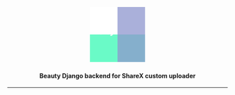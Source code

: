 <p align="center">
    <a href="."><img width="25%" src=".github/static/zetsy.svg"></a>
</p>

<h4 align="center"> Beauty Django backend for ShareX custom uploader </h4>

------
